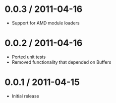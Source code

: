 # 0.0.3 / 2011-04-16 #
  - Support for AMD module loaders
# 0.0.2 / 2011-04-16 #
  - Ported unit tests
  - Removed functionality that depended on Buffers
# 0.0.1 / 2011-04-15 #
  - Initial release
